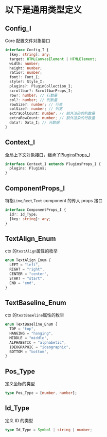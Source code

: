 # 以下是**通用**类型定义

## Config_I

Core 配置文件对象接口

```ts
interface Config_I {
  [key: string]: any;
  target: HTMLCanvasElement | HTMLElement;
  width: number;
  height: number;
  ratio?: number;
  font?: Font_I;
  style?: Style_I;
  plugins?: PluginCollection_I;
  scrollbar?: ScrollbarProps_I;
  row?: number; // 行数量
  col?: number; // 列数量
  rowSize?: number; // 行高
  colSize?: number; // 列宽
  extraColCount: number; // 额外渲染的列数量
  extraRowCount: number; // 额外渲染的行数量
  data?: Data_I; // 元数据
}
```

## Context_I

全局上下文对象接口，继承了[PluginsProps_I](/types/plugins?id=pluginsprops_i)

```ts
interface Context_I extends PluginsProps_I {
  plugins: Plugins;
}
```

## ComponentProps_I

特指`Line`,`Rect`,`Text` component 的传入 props 接口

```ts
interface ComponentProps_I {
  id?: Id_Type;
  [key: string]: any;
}
```

## TextAlign_Enum

ctx 的`textAlign`属性的枚举

```ts
enum TextAlign_Enum {
  LEFT = "left",
  RIGHT = "right",
  CENTER = "center",
  START = "start",
  END = "end",
}
```

## TextBaseline_Enum

ctx 的`textBaseline`属性的枚举

```ts
enum TextBaseline_Enum {
  TOP = "top",
  HANGING = "hanging",
  MIDDLE = "middle",
  ALPHABETIC = "alphabetic",
  IDEOGRAPHIC = "ideographic",
  BOTTOM = "bottom",
}
```

## Pos_Type

定义坐标的类型

```ts
type Pos_Type = [number, number];
```

## Id_Type

定义 ID 的类型

```ts
type Id_Type = Symbol | string | number;
```
